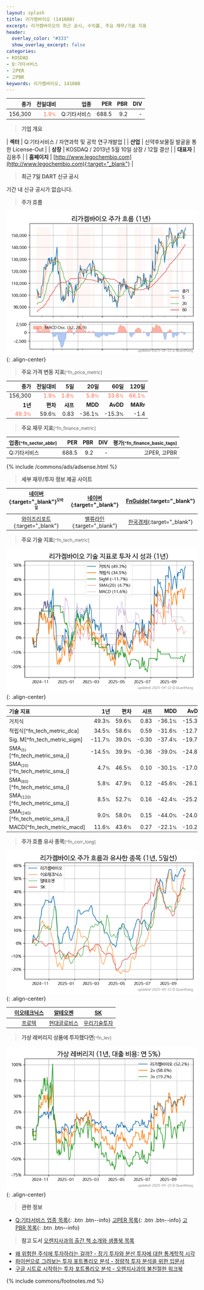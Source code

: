 ```yaml
---
layout: splash
title: 리가켐바이오 (141080)
excerpt: 리가켐바이오의 최근 공시, 수익률, 주요 재무/기술 지표
header:
  overlay_color: "#333"
  show_overlay_excerpt: false
categories:
- KOSDAQ
- Q:기타서비스
- 고PER
- 고PBR
keywords: 리가켐바이오, 141080
---
```


| **종가** | **전일대비** | **업종** | **PER** | **PBR** | **DIV** |
| -------: | -----------: | -------: | ------: | ------: | ------: |
| 156,300 | <span style="color: tomato">1.9<small>%</small></span> | Q:기타서비스 | 688.5 | 9.2 | - |

<!-- more -->


> **기업 개요**<a id="company"></a>

| <span style="white-space:nowrap;">**섹터**</span> | Q:기타서비스 / 자연과학 및 공학 연구개발업 |
| <span style="white-space:nowrap;">**산업**</span> | 신약후보물질 발굴을 통한 License-Out |
| <span style="white-space:nowrap;">**상장**</span> | KOSDAQ / 2013년 5월 10일 상장 / 12월 결산 |
| <span style="white-space:nowrap;">**대표자**</span> | 김용주 |
| <span style="white-space:nowrap;">**홈페이지**</span> | [http://www.legochembio.com](http://www.legochembio.com){:target="_blank"} |


> **최근 7일 DART 신규 공시**<a id="dart"></a>

기간 내 신규 공시가 없습니다.


> **주가 흐름**<a id="price"></a>

![141080](/stock/images/141080.png){: .align-center}


> **주요 가격 변동 지표**<small>[^fn_price_metric]</small>

| **종가** | **전일대비** | **5일** | **20일** | **60일** | **120일** |
| -------: | -----------: | ------: | -------: | -------: | --------: |
| 156,300 | <span style="color: tomato">1.9<small>%</small></span> | <span style="color: tomato">1.8<small>%</small></span> | <span style="color: tomato">5.8<small>%</small></span> | <span style="color: tomato">33.6<small>%</small></span> | <span style="color: tomato">66.1<small>%</small></span> |
| **1년** | **편차** | **샤프** | **MDD** | **AvDD** | **MARr** |
| <span style="color: tomato">49.3<small>%</small></span> | 59.6<small>%</small> | 0.83 | -36.1<small>%</small> | -15.3<small>%</small> | -1.4 |


> **주요 재무 지표**<small>[^fn_finance_metric]</small>

| **업종**<small>[^fn_sector_abbr]</small> | **PER** | **PBR** | **DIV** | **평가**<small>[^fn_finance_basic_tags]</small> |
| :--------------------------------------- | ------: | ------: | ------: | ----------------------------------------------: |
| Q:기타서비스 | 688.5 | 9.2 | - | 고PER, 고PBR |



{% include /commons/ads/adsense.html %}

> **세부 재무/투자 정보 제공 사이트**

| [네이버](https://m.stock.naver.com/domestic/stock/141080/finance/summary){:target="_blank"}<sup><small>모바일</small></sup> | [네이버](https://finance.naver.com/item/coinfo.naver?code=141080){:target="_blank"} | [FnGuide](https://comp.fnguide.com/SVO2/ASP/SVD_Invest.asp?gicode=A141080&MenuYn=Y){:target="_blank"} |
| :---: | :---: | :---: |
| [와이즈리포트](https://comp.wisereport.co.kr/company/c1040001.aspx?cmp_cd=141080){:target="_blank"} | [밸류라인](https://www.valueline.co.kr/finance/summary/141080){:target="_blank"} | [한국경제](https://markets.hankyung.com/stock/141080/financial-summary){:target="_blank"} |


> **주요 기술 지표**<small>[^fn_tech_metric]</small>


![141080](/stock/images/141080_tech.png){: .align-center}

| **기술 지표** | **1년** | **편차** | **샤프** | **MDD** | **AvDD** |
| :------------ | ------: | -----------: | -------: | ------: | -------: |
| 거치식 | 49.3<small>%</small> | 59.6<small>%</small> | 0.83 | -36.1<small>%</small> | -15.3<small>%</small> |
| 적립식[^fn_tech_metric_dca] | 34.5<small>%</small> | 58.6<small>%</small> | 0.59 | -31.6<small>%</small> | -12.7<small>%</small> |
| Sig. M[^fn_tech_metric_sigm] | -11.7<small>%</small> | 39.0<small>%</small> | -0.30 | -37.4<small>%</small> | -19.7<small>%</small> |
| SMA<small><sub>(5)</sub></small>[^fn_tech_metric_sma_i] | -14.5<small>%</small> | 39.9<small>%</small> | -0.36 | -39.0<small>%</small> | -24.8<small>%</small> |
| SMA<small><sub>(20)</sub></small>[^fn_tech_metric_sma_i] | 4.7<small>%</small> | 46.5<small>%</small> | 0.10 | -30.1<small>%</small> | -17.0<small>%</small> |
| SMA<small><sub>(60)</sub></small>[^fn_tech_metric_sma_i] | 5.8<small>%</small> | 47.9<small>%</small> | 0.12 | -45.6<small>%</small> | -26.1<small>%</small> |
| SMA<small><sub>(120)</sub></small>[^fn_tech_metric_sma_i] | 8.5<small>%</small> | 52.7<small>%</small> | 0.16 | -42.4<small>%</small> | -25.2<small>%</small> |
| SMA<small><sub>(240)</sub></small>[^fn_tech_metric_sma_i] | 9.0<small>%</small> | 58.0<small>%</small> | 0.15 | -44.0<small>%</small> | -24.0<small>%</small> |
| MACD[^fn_tech_metric_macd] | 11.6<small>%</small> | 43.6<small>%</small> | 0.27 | -22.1<small>%</small> | -10.2<small>%</small> |


> **주가 흐름 유사 종목**<a id="corr"></a><small>[^fn_corr_long]</small>

![141080](/stock/images/141080_corr.png){: .align-center}

|       | [이오테크닉스](/039030/) | [알테오젠](/196170/) | [SK](/034730/) |
| :---: | :------------------------------------: | :------------------------------------: | :------------------------------------: |
|       | [프로텍](/053610/) | [현대글로비스](/086280/) | [우리기술투자](/041190/) |


> **가상 레버리지 상품에 투자했다면**<a id="2x"></a><small>[^fn_lev]</small>

![141080](/stock/images/141080_2x.png){: .align-center}


> **관련 정보**

- [Q:기타서비스 업종 목록](/stats/sector/kosdaq_업종_기타서비스_종목/){: .btn .btn--info} [고PER 목록](/fn/fn_high_per/){: .btn .btn--info} [고PBR 목록](/fn/fn_high_pbr/){: .btn .btn--info}

> **참고 도서** [오렌지사과의 출간 책 소개와 샘플북 목록](https://kongdori.tistory.com/691)

- [왜 위험한 주식에 투자하라는 걸까? - 장기 투자와 분산 투자에 대한 통계학적 시각](https://kongdori.tistory.com/421)
- [파이썬으로 그려보는 투자 포트폴리오 분석  - 정량적 투자 분석을 위한 입문서](https://kongdori.tistory.com/643)
- [구글 시트로 시작하는 투자 포트폴리오 분석 - 오렌지사과의 불친절한 워크북](https://kongdori.tistory.com/449)


{% include commons/footnotes.md %}